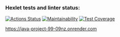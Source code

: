 ### Hexlet tests and linter status:
[![Actions Status](https://github.com/packman1783/java-project-99/actions/workflows/hexlet-check.yml/badge.svg)](https://github.com/packman1783/java-project-99/actions)
[![Maintainability](https://api.codeclimate.com/v1/badges/72f7dcc9e0da19114a27/maintainability)](https://codeclimate.com/github/packman1783/java-project-99/maintainability)
[![Test Coverage](https://api.codeclimate.com/v1/badges/72f7dcc9e0da19114a27/test_coverage)](https://codeclimate.com/github/packman1783/java-project-99/test_coverage)

https://java-project-99-09nz.onrender.com